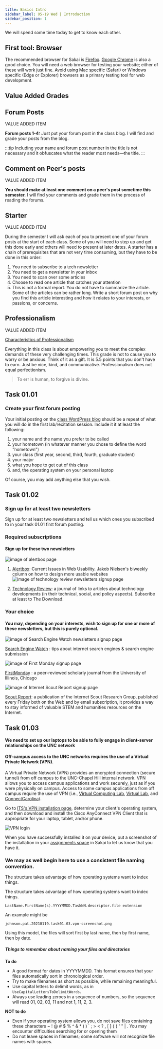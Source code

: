 ```yaml
---
title: Basics Intro
sidebar_label: 05-19 Wed | Introduction
sidebar_position: 1
---
```


We will spend some time today to get to know each other.

## First tool: Browser

The recommended browser for Sakai is [Firefox](https://www.mozilla.org/en-US/firefox/new/). [Google Chrome](https://www.google.com/chrome/) is also a good choice. You will need a web browser for testing your website; either of these will work just fine. Avoid using Mac specific (Safari) or Windows specific (Edge or Explorer) browsers as a primary testing tool for web development. 

## Value Added Grades

## Forum Posts
VALUE ADDED ITEM 

**Forum posts 1-4:** Just put your forum post in the class blog. I will find and grade your posts from the blog.

:::tip
Including your name and forum post number in the title is not necessary and it obfuscates what the reader most needs&mdash;the title.
:::

## Comment on Peer's posts
VALUE ADDED ITEM 

 **You should make at least one comment on a peer's post sometime this semester.**  I will find your comments and grade them in the process of reading the forums.

## Starter
VALUE ADDED ITEM 

During the semester I will ask each of you to present one of your forum posts at the start of each class. Some of you will need to step up and get this done early and others will need to present at later dates. A starter has a chain of prerequisites that are not very time consuming, but they have to be done in this order:

1. You need to subscribe to a tech newsletter
2. You need to get a newsletter in your inbox
3. You need to scan over some articles
4. Choose to read one article that catches your attention
5. This is not a formal report. You do not have to summarize the article. Some of the articles can be rather long. Write a short forum post on why you find this article interesting and how it relates to your interests, or passions, or concerns.

## Professionalism
VALUE ADDED ITEM 

[Characteristics of Professionalism](https://smallbusiness.chron.com/characteristics-professionalism-1209.html)

Everything in this class is about empowering you to meet the complex demands of these very challenging times. This grade is not to cause you to worry or be anxious. Think of it as a gift. It is 5.5 points that you don't have to earn. Just be nice, kind, and communicative. Professionalism does not equal perfectionism.

> To err is human, to forgive is divine.


## Task 01.01 

### Create your first forum posting

Your initial posting on the [class WordPress blog](https://infotools.web.unc.edu/) should be a repeat of what you will do in the first lab/recitation session. Include it it at least the following:

1. your name and the name you prefer to be called
2. your hometown (in whatever manner you chose to define the word "hometown")
3. your class (first year, second, third, fourth, graduate student)
4. your major
5. what you hope to get out of this class
6. and, the operating system on your personal laptop

Of course, you may add anything else that you wish.

## Task 01.02

### Sign up for at least two newsletters

Sign up for at least two newsletters and tell us which ones you subscribed to in your task 01.01 first forum posting.

### Required subscriptions

#### Sign up for these two newsletters

![image of alertbox page](/img/alertbox.png)

1.  [Alertbox](https://www.nngroup.com/articles/subscribe/): Current Issues in Web Usability. Jakob Nielsen's biweekly column on how to design more usable websites
![image of technology review newsletters signup page](/img/mit.newsletters.png)

2.  [Technology Review](https://www.technologyreview.com/newsletter-preferences): a journal of links to articles about technology developments (in their technical, social, and policy aspects). Subscribe at least to The Download.

### Your choice

#### You may, depending on your interests, wish to sign up for one or more of these newsletters, but this is purely optional.

![image of Search Engine Watch newsletters signup page](/img/sewatch.png)

[Search Engine Watch](https://www.searchenginewatch.com/) : tips about internet search engines & search engine submission

![image of First Monday signup page](/img/firstmonday.png)

[FirstMonday](https://firstmonday.org/ojs/index.php/fm/user/register) : a peer-reviewed scholarly journal from the University of Illinois, Chicago

![image of Internet Scout Report signup page](/img/scoutreport.png)

[Scout Report](https://scout.wisc.edu/archives/index.php?P=RequestAccount): a publication of the Internet Scout Research Group, published every Friday both on the Web and by email subscription, it provides a way to stay informed of valuable STEM and humanities resources on the Internet.

## Task 01.03

#### We need to set up our laptops to be able to fully engage in client-server relationships on the UNC network

#### Off-campus access to the UNC networks requires the use of a Virtual Private Network (VPN).

A Virtual Private Network (VPN) provides an encrypted connection (secure tunnel) from off campus to the UNC-Chapel Hill internal network. VPN allows you to access campus applications and work securely, just as if you were physically on campus. Access to some campus applications from off campus require the use of VPN (i.e., [Virtual Computing Lab](https://vcl.unc.edu/index.php?mode=selectauth), [Virtual Lab](https://uncch.service-now.com/sp?id=kb_article_view&sysparm_article=KB0010180&sys_kb_id=941ef66bdb6800901fb6ef070596190f), and [ConnectCarolina](https://connectcarolina.unc.edu/)).

Go to [ITS's VPN installation page](https://help.unc.edu/sp?id=kb_article&sys_id=87af20281b7f4c90b7de21b5ec4bcb99), determine your client's operating system, and then download and install the Cisco AnyConnect VPN Client that is appropriate for your laptop, tablet, and/or phone.

![VPN login](/img/active-vpn-example.png)

When you have successfully installed it on your device, put a screenshot of the installation in your [assignments space](https://sakai.unc.edu/x/EvvsGz) in Sakai to let us know that you have it.

### We may as well begin here to use a consistent file naming convention.

The structure takes advantage of how operating systems want to index things.

The structure takes advantage of how operating systems want to index things.

```LastName.FirstName(s).YYYYMMDD.TaskNN.descriptor.file extension```

An example might be

```johnson.pat.20210119.task01.03.vpn-screenshot.png```

Using this model, the files will sort first by last name, then by first name, then by date. 

##### Things to remember about naming your files and directories

**To do**

*   A good format for dates in YYYYMMDD. This format ensures that your files automatically sort in chronological order.
*   Try to make filenames as short as possible, while remaining meaningful.
*   Use capital letters to delimit words, as in ```UseCapitalLettersToDelimitWords```.
*   Always use leading zeroes in a sequence of numbers, so the sequence will read 01, 02, 03, 11 and not 1, 11, 2, 3.

**NOT to do**

*   Even if your operating system allows you, do not save files containing these characters <span class="attention">~ ! @ # $ % ^ & * ( ) ` ; > < ? , [ ] { } ' " |</span> . You may encounter difficulties searching for or opening them
*   Do not leave spaces in filenames; some software will not recognize file names with spaces.
